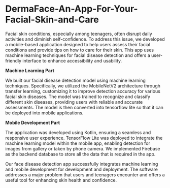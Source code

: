 # DermaFace-An-App-For-Your-Facial-Skin-and-Care

Facial skin conditions, especially among teenagers, often disrupt daily activities and diminish self-confidence. To address this issue, we developed a mobile-based application designed to help users assess their facial conditions and provide tips on how to care for their skin. This app uses machine learning techniques for facial disease detection and offers a user-friendly interface to enhance accessibility and usability.

**Machine Learning Part**

We built our facial disease detection model using machine learning techniques. Specifically, we utilized the MobileNetV2 architecture through transfer learning, customizing it to improve detection accuracy for various facial skin diseases. The model was trained to recognize and classify different skin diseases, providing users with reliable and accurate assessments. The model is then converted into tensorflow lite so that it can be deployed into mobile applications.

**Mobile Development Part** 

The application was developed using Kotlin, ensuring a seamless and responsive user experience. TensorFlow Lite was deployed to integrate the machine learning model within the mobile app, enabling detection for images from gallery or taken by phone camera. We implemented Firebase as the backend database to store all the data that is required in the app.

Our face disease detection app successfully integrates machine learning and mobile development for development and deployment. The software addresses a major problem that users and teenagers encounter and offers a useful tool for enhancing skin health and confidence. 

